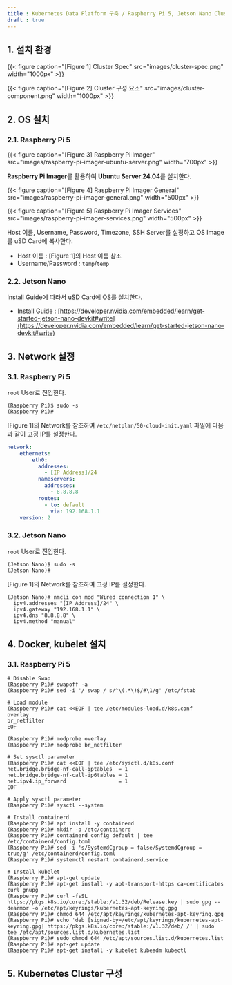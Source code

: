 ```yaml
---
title : Kubernetes Data Platform 구축 / Raspberry Pi 5, Jetson Nano Cluster 환경
draft : true
---
```


## 1. 설치 환경

{{< figure caption="[Figure 1] Cluster Spec" src="images/cluster-spec.png" width="1000px" >}}

{{< figure caption="[Figure 2] Cluster 구성 요소" src="images/cluster-component.png" width="1000px" >}}

## 2. OS 설치

### 2.1. Raspberry Pi 5

{{< figure caption="[Figure 3] Raspberry Pi Imager" src="images/raspberry-pi-imager-ubuntu-server.png" width="700px" >}}

**Raspberry Pi Imager**를 활용하여 **Ubuntu Server 24.04**를 설치한다.

{{< figure caption="[Figure 4] Raspberry Pi Imager General" src="images/raspberry-pi-imager-general.png" width="500px" >}}

{{< figure caption="[Figure 5] Raspberry Pi Imager Services" src="images/raspberry-pi-imager-services.png" width="500px" >}}

Host 이름, Username, Password, Timezone, SSH Server를 설정하고 OS Image를 uSD Card에 복사한다.

* Host 이름 : [Figure 1]의 Host 이름 참조
* Username/Password : `temp`/`temp`

### 2.2. Jetson Nano

Install Guide에 따라서 uSD Card에 OS를 설치한다.

* Install Guide : [https://developer.nvidia.com/embedded/learn/get-started-jetson-nano-devkit#write](https://developer.nvidia.com/embedded/learn/get-started-jetson-nano-devkit#write)

## 3. Network 설정

### 3.1. Raspberry Pi 5

`root` User로 진입한다.

```shell
(Raspberry Pi)$ sudo -s
(Raspberry Pi)#
```

[Figure 1]의 Network를 참조하여 `/etc/netplan/50-cloud-init.yaml` 파일에 다음과 같이 고정 IP를 설정한다.

```yaml {caption="[File 1] /etc/netplan/50-cloud-init.yaml"}
network:
    ethernets:
        eth0:
          addresses:
            - [IP Address]/24
          nameservers:
            addresses:
              - 8.8.8.8
          routes:
            - to: default
              via: 192.168.1.1
    version: 2
```

### 3.2. Jetson Nano

`root` User로 진입한다.

```shell
(Jetson Nano)$ sudo -s
(Jetson Nano)#
```

[Figure 1]의 Network를 참조하여 고정 IP를 설정한다.

```shell
(Jetson Nano)# nmcli con mod "Wired connection 1" \
  ipv4.addresses "[IP Address]/24" \
  ipv4.gateway "192.168.1.1" \
  ipv4.dns "8.8.8.8" \
  ipv4.method "manual"
```

## 4. Docker, kubelet 설치

### 3.1. Raspberry Pi 5

```shell
# Disable Swap
(Raspberry Pi)# swapoff -a
(Raspberry Pi)# sed -i '/ swap / s/^\(.*\)$/#\1/g' /etc/fstab
```

```shell
# Load module
(Raspberry Pi)# cat <<EOF | tee /etc/modules-load.d/k8s.conf
overlay
br_netfilter
EOF

(Raspberry Pi)# modprobe overlay
(Raspberry Pi)# modprobe br_netfilter

# Set sysctl parameter
(Raspberry Pi)# cat <<EOF | tee /etc/sysctl.d/k8s.conf
net.bridge.bridge-nf-call-iptables  = 1
net.bridge.bridge-nf-call-ip6tables = 1
net.ipv4.ip_forward                 = 1
EOF

# Apply sysctl parameter
(Raspberry Pi)# sysctl --system
```

```shell
# Install containerd
(Raspberry Pi)# apt install -y containerd
(Raspberry Pi)# mkdir -p /etc/containerd
(Raspberry Pi)# containerd config default | tee /etc/containerd/config.toml
(Raspberry Pi)# sed -i 's/SystemdCgroup = false/SystemdCgroup = true/g' /etc/containerd/config.toml
(Raspberry Pi)# systemctl restart containerd.service
```

```shell
# Install kubelet
(Raspberry Pi)# apt-get update
(Raspberry Pi)# apt-get install -y apt-transport-https ca-certificates curl gnupg
(Raspberry Pi)# curl -fsSL https://pkgs.k8s.io/core:/stable:/v1.32/deb/Release.key | sudo gpg --dearmor -o /etc/apt/keyrings/kubernetes-apt-keyring.gpg
(Raspberry Pi)# chmod 644 /etc/apt/keyrings/kubernetes-apt-keyring.gpg
(Raspberry Pi)# echo 'deb [signed-by=/etc/apt/keyrings/kubernetes-apt-keyring.gpg] https://pkgs.k8s.io/core:/stable:/v1.32/deb/ /' | sudo tee /etc/apt/sources.list.d/kubernetes.list
(Raspberry Pi)# sudo chmod 644 /etc/apt/sources.list.d/kubernetes.list
(Raspberry Pi)# apt-get update
(Raspberry Pi)# apt-get install -y kubelet kubeadm kubectl
```

## 5. Kubernetes Cluster 구성